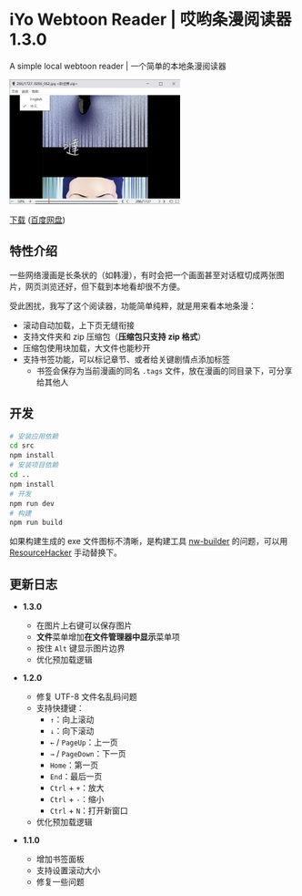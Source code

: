 # iYo Webtoon Reader | 哎哟条漫阅读器 1.3.0

A simple local webtoon reader | 一个简单的本地条漫阅读器

<img src="./screenshot.jpg" width="300px">

[下载](https://github.com/ssnangua/iyo-webtoon-reader/releases) ([百度网盘](https://pan.baidu.com/s/104NeM6VPqeBJFMNoLP6fjA?pwd=0t2s))

## 特性介绍

一些网络漫画是长条状的（如韩漫），有时会把一个画面甚至对话框切成两张图片，网页浏览还好，但下载到本地看却很不方便。

受此困扰，我写了这个阅读器，功能简单纯粹，就是用来看本地条漫：

- 滚动自动加载，上下页无缝衔接
- 支持文件夹和 zip 压缩包（**压缩包只支持 zip 格式**）
- 压缩包使用块加载，大文件也能秒开
- 支持书签功能，可以标记章节、或者给关键剧情点添加标签
  - 书签会保存为当前漫画的同名 `.tags` 文件，放在漫画的同目录下，可分享给其他人

## 开发

```bash
# 安装应用依赖
cd src
npm install
# 安装项目依赖
cd ..
npm install
# 开发
npm run dev
# 构建
npm run build
```

如果构建生成的 exe 文件图标不清晰，是构建工具 [nw-builder](https://nwutils.io/nw-builder/api-win.html#winrc-object) 的问题，可以用 [ResourceHacker](http://www.angusj.com/resourcehacker/) 手动替换下。

## 更新日志

- **1.3.0**

  - 在图片上右键可以保存图片
  - **文件**菜单增加**在文件管理器中显示**菜单项
  - 按住 `Alt` 键显示图片边界
  - 优化预加载逻辑

- **1.2.0**

  - 修复 UTF-8 文件名乱码问题
  - 支持快捷键：
    - `↑`：向上滚动
    - `↓`：向下滚动
    - `←` / `PageUp`：上一页
    - `→` / `PageDown`：下一页
    - `Home`：第一页
    - `End`：最后一页
    - `Ctrl` + `+`：放大
    - `Ctrl` + `-`：缩小
    - `Ctrl` + `N`：打开新窗口
  - 优化预加载逻辑

- **1.1.0**
  - 增加书签面板
  - 支持设置滚动大小
  - 修复一些问题
